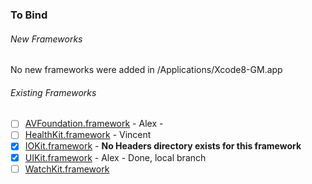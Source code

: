 ### To Bind
###### New Frameworks
No new frameworks were added in /Applications/Xcode8-GM.app

###### Existing Frameworks
- [ ] [AVFoundation.framework](https://github.com/xamarin/xamarin-macios/wiki/AVFoundation-iOS-GM) - Alex -
- [ ] [HealthKit.framework](https://github.com/xamarin/xamarin-macios/wiki/HealthKit-iOS-GM) - Vincent
- [X] [IOKit.framework](https://github.com/xamarin/xamarin-macios/wiki/IOKit-iOS-GM) - **No Headers directory exists for this framework**
- [X] [UIKit.framework](https://github.com/xamarin/xamarin-macios/wiki/UIKit-iOS-GM) - Alex - Done, local branch
- [ ] [WatchKit.framework](https://github.com/xamarin/xamarin-macios/wiki/WatchKit-iOS-GM)
